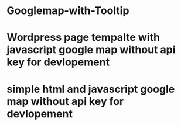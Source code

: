 # Googlemap-with-Tooltip

# Wordpress page tempalte with javascript google map without api key for devlopement 

# simple html and javascript google map without api key for devlopement
